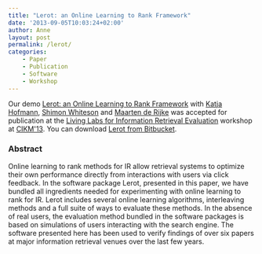 ```yaml
---
title: "Lerot: an Online Learning to Rank Framework"
date: '2013-09-05T10:03:24+02:00'
author: Anne
layout: post
permalink: /lerot/
categories:
    - Paper
    - Publication
    - Software
    - Workshop
---
```


Our demo [Lerot: an Online Learning to Rank Framework](/publications/schuth-lerot-2013)
with [Katja Hofmann](http://khofm.wordpress.com/), [Shimon Whiteson](http://staff.science.uva.nl/~whiteson/Shimon_Whiteson/Home.html)
and [Maarten de Rijke](http://staff.science.uva.nl/~mdr/) was accepted for publication at
the [Living Labs for Information Retrieval Evaluation](http://ll2013.dcu.ie/) workshop
at [CIKM'13](http://www.cikm2013.org/).
You can download [Lerot from Bitbucket](https://bitbucket.org/ilps/lerot).

### Abstract

Online learning to rank methods for IR allow retrieval systems to optimize their own performance directly from
interactions with users via click feedback. In the software package Lerot, presented in this paper, we have bundled all
ingredients needed for experimenting with online learning to rank for IR. Lerot includes several online learning
algorithms, interleaving methods and a full suite of ways to evaluate these methods. In the absence of real users, the
evaluation method bundled in the software packages is based on simulations of users interacting with the search engine.
The software presented here has been used to verify findings of over six papers at major information retrieval venues
over the last few years.
